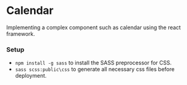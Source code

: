 # Calendar
Implementing a complex component such as calendar using the react framework.


### Setup
- `npm install -g sass` to install the SASS preprocessor for CSS.
- `sass scss:public\css` to generate all necessary css files before deployment.
